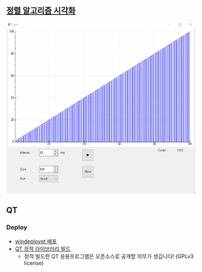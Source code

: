 ## [정렬 알고리즘 시각화](./visualizeSort)

![데모](./visualizeSort/img/quicksort.gif)

## QT
### Deploy
- [windeployqt 배포](https://olidang.tistory.com/44)
- [QT 정적 라이브러리 빌드](https://recloud.tistory.com/73)
  - 정적 빌드한 QT 응용프로그램은 오픈소스로 공개할 의무가 생깁니다! (GPLv3 license)

